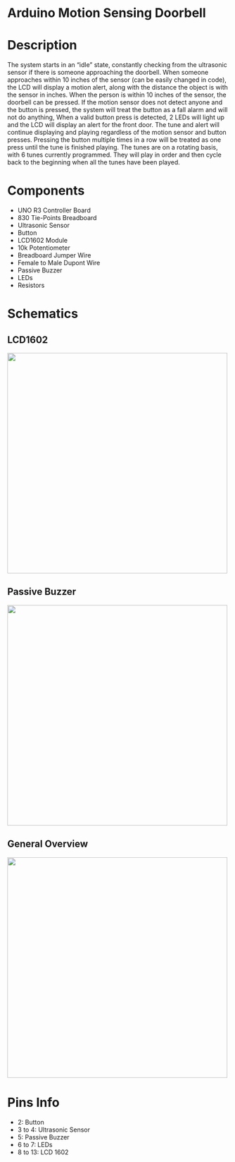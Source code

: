 # Arduino Motion Sensing Doorbell
 
# Description
The system starts in an “idle” state, constantly checking from the ultrasonic sensor if there is someone approaching the doorbell. When someone approaches within 10 inches of the sensor (can be easily changed in code), the LCD will display a motion alert, along with the distance the object is with the sensor in inches. When the person is within 10 inches of the sensor, the doorbell can be pressed. If the motion sensor does not detect anyone and the button is pressed, the system will treat the button as a fall alarm and will not do anything, When a valid button press is detected, 2 LEDs will light up and the LCD will display an alert for the front door. The tune and alert will continue displaying and playing regardless of the motion sensor and button presses. Pressing the button multiple times in a row will be treated as one press until the tune is finished playing. The tunes are on a rotating basis, with 6 tunes currently programmed. They will play in order and then cycle back to the beginning when all the tunes have been played. 

# Components
- UNO R3 Controller Board 
- 830 Tie-Points Breadboard 
- Ultrasonic Sensor
- Button
- LCD1602 Module
- 10k Potentiometer 
- Breadboard Jumper Wire 
- Female to Male Dupont Wire 
- Passive Buzzer
- LEDs
- Resistors

# Schematics

## LCD1602 
<img src="https://user-images.githubusercontent.com/81611522/185217345-4fc0a30e-3dcc-4c50-82d8-f44660faa9fe.png" width="500">

## Passive Buzzer
<img src="https://user-images.githubusercontent.com/81611522/185217366-e3eef31d-e566-487a-adf4-034766b3fb34.png" width="500">

## General Overview
<img src="https://user-images.githubusercontent.com/81611522/185217351-de97702b-97e8-4d2e-aa9f-c58a8a421a22.png" width="500">

# Pins Info
- 2: Button
- 3 to 4: Ultrasonic Sensor 
- 5: Passive Buzzer
- 6 to 7: LEDs
- 8 to 13: LCD 1602
